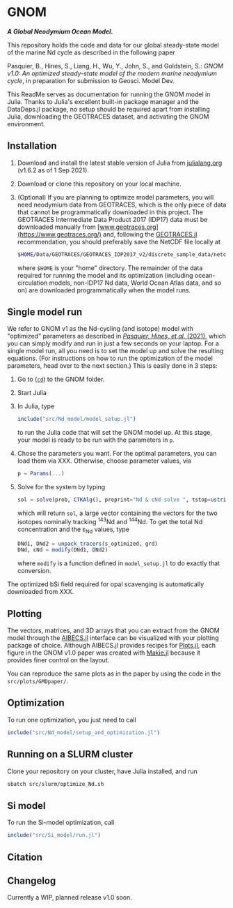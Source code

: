 # GNOM

***A Global Neodymium Ocean Model.***

This repository holds the code and data for our global steady-state model of the marine Nd cycle as described in the following paper

Pasquier, B., Hines, S., Liang, H., Wu, Y., John, S., and Goldstein, S.: *GNOM v1.0: An optimized steady-state model of the modern marine neodymium cycle*, in preparation for submission to Geosci. Model Dev.

This ReadMe serves as documentation for running the GNOM model in Julia.
Thanks to Julia's excellent built-in package manager and the DataDeps.jl package, no setup should be required apart from installing Julia, downloading the GEOTRACES dataset, and activating the GNOM environment.

## Installation

1. Download and install the latest stable version of Julia from [julialang.org](https://julialang.org/) (v1.6.2 as of 1 Sep 2021).
1. Download or clone this repository on your local machine.
1. (Optional) If you are planning to optimize model parameters, you will need neodymium data from GEOTRACES, which is the only piece of data that cannot be programmatically downloaded in this project.
    The GEOTRACES Intermediate Data Product 2017 (IDP17) data must be downloaded manually from [www.geotraces.org](https://www.geotraces.org/) and, following the [GEOTRACES.jl](https://github.com/briochemc/GEOTRACES.jl) recommendation, you should preferably save the NetCDF file locally at

    ```bash
    $HOME/Data/GEOTRACES/GEOTRACES_IDP2017_v2/discrete_sample_data/netcdf/GEOTRACES_IDP2017_v2_Discrete_Sample_Data.nc
    ```

    where `$HOME` is your "home" directory.
    The remainder of the data required for running the model and its optimization (including ocean-circulation models, non-IDP17 Nd data, World Ocean Atlas data, and so on) are downloaded programmatically when the model runs.


## Single model run

We refer to GNOM v1 as the Nd-cycling (and isotope) model with "optimized" parameters as described in [*Pasquier, Hines, et al.* (2021)](), which you can simply modify and run in just a few seconds on your laptop.
For a single model run, all you need is to set the model up and solve the resulting equations.
(For instructions on how to run the optimization of the model parameters, head over to the next section.)
This is easily done in 3 steps:

1. Go to ([`cd`](https://en.wikipedia.org/wiki/Cd_%28command%29)) to the GNOM folder.
2. Start Julia
3. In Julia, type

    ```julia
    include("src/Nd_model/model_setup.jl")
    ```

    to run the Julia code that will set the GNOM model up. At this stage, your model is ready to be run with the parameters in `p`.

4. Chose the parameters you want. For the optimal parameters, you can load them via XXX. Otherwise, choose parameter values, via

    ```julia
    p = Params(...)
    ```

5. Solve for the system by typing

    ```julia
    sol = solve(prob, CTKAlg(), preprint="Nd & εNd solve ", τstop=ustrip(u"s", 1e3u"Myr"))
    ```

    which will return `sol`, a large vector containing the vectors for the two isotopes nominally tracking <sup>143</sup>Nd and <sup>144</sup>Nd. To get the total Nd concentration and the ε<sub>Nd</sub> values, type

    ```julia
    DNd1, DNd2 = unpack_tracers(s_optimized, grd)
    DNd, εNd = modify(DNd1, DNd2)
    ```

    where `modify` is a function defined in `model_setup.jl` to do exactly that conversion.


The optimized bSi field required for opal scavenging is automatically downloaded from XXX.

## Plotting

The vectors, matrices, and 3D arrays that you can extract from the GNOM model through the [AIBECS.jl](https://github.com/JuliaOcean/AIBECS.jl) interface can be visualized with your plotting package of choice.
Although AIBECS.jl provides recipes for [Plots.jl](https://github.com/JuliaPlots/Plots.jl), each figure in the GNOM v1.0 paper was created with [Makie.jl](https://github.com/JuliaPlots/Makie.jl) because it provides finer control on the layout.

You can reproduce the same plots as in the paper by using the code in the `src/plots/GMDpaper/`.



## Optimization

To run one optimization, you just need to call

```julia
include("src/Nd_model/setup_and_optimization.jl")
```

## Running on a SLURM cluster

Clone your repository on your cluster, have Julia installed, and run

```bash
sbatch src/slurm/optimize_Nd.sh
```

## Si model

To run the Si-model optimization, call

```julia
include("src/Si_model/run.jl")
```

## Citation



## Changelog

Currently a WIP, planned release v1.0 soon.